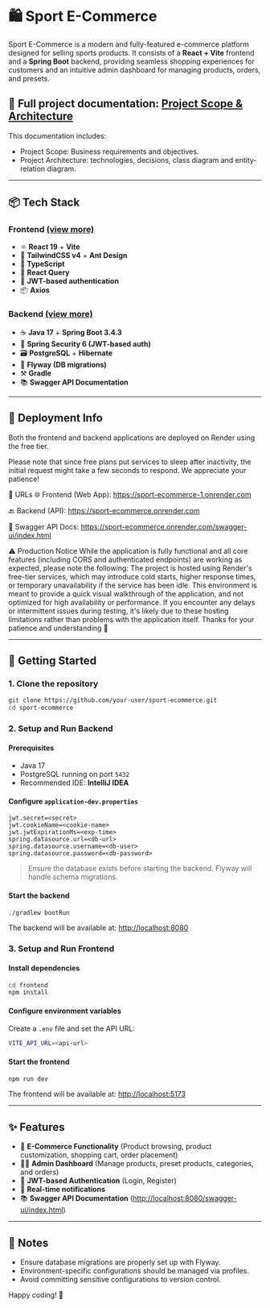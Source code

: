 # 🛍️ Sport E-Commerce

Sport E-Commerce is a modern and fully-featured e-commerce platform designed for selling sports products. It consists of a **React + Vite** frontend and a **Spring Boot** backend, providing seamless shopping experiences for customers and an intuitive admin dashboard for managing products, orders, and presets.

## 📖 Full project documentation: [Project Scope & Architecture](https://ethereal-magician-915.notion.site/Project-Scope-E-commerce-sport-shop-Achievable-in-2-Weeks-1bc64e827cec80d6bc06d7caa1c3844e)

This documentation includes:
- Project Scope: Business requirements and objectives.
- Project Architecture: technologies, decisions, class diagram and entity-relation diagram.

---

## 📦 Tech Stack

### Frontend [(view more)](https://github.com/SolStiep/Sport-Ecommerce/blob/main/e-commerce-frontend/README.md)
- ⚛️ **React 19** + **Vite**
- 💨 **TailwindCSS v4** + **Ant Design**
- 🧪 **TypeScript**
- 🔁 **React Query**
- 🔐 **JWT-based authentication**
- 📦 **Axios**

### Backend [(view more)](https://github.com/SolStiep/Sport-Ecommerce/blob/main/sport-ecommerce/README.md)
- ☕ **Java 17** + **Spring Boot 3.4.3**
- 🔐 **Spring Security 6 (JWT-based auth)**
- 🗃️ **PostgreSQL** + **Hibernate**
- 🛫 **Flyway (DB migrations)**
- ⚒️ **Gradle**
- 📚 **Swagger API Documentation**

---

## 🚀 Deployment Info

Both the frontend and backend applications are deployed on Render using the free tier.

Please note that since free plans put services to sleep after inactivity, the initial request might take a few seconds to respond. We appreciate your patience!

🔗 URLs
🌐 Frontend (Web App): https://sport-ecommerce-1.onrender.com

🔙 Backend (API): https://sport-ecommerce.onrender.com

📘 Swagger API Docs: https://sport-ecommerce.onrender.com/swagger-ui/index.html

⚠️ Production Notice
While the application is fully functional and all core features (including CORS and authenticated endpoints) are working as expected, please note the following:
The project is hosted using Render's free-tier services, which may introduce cold starts, higher response times, or temporary unavailability if the service has been idle.
This environment is meant to provide a quick visual walkthrough of the application, and not optimized for high availability or performance.
If you encounter any delays or intermittent issues during testing, it's likely due to these hosting limitations rather than problems with the application itself.
Thanks for your patience and understanding 🙏

---

## 🚀 Getting Started

### 1. Clone the repository

```bash
git clone https://github.com/your-user/sport-ecommerce.git
cd sport-ecommerce
```

### 2. Setup and Run Backend

#### Prerequisites
- Java 17
- PostgreSQL running on port `5432`
- Recommended IDE: **IntelliJ IDEA**

#### Configure `application-dev.properties`

```properties
jwt.secret=<secret>
jwt.cookieName=<cookie-name>
jwt.jwtExpirationMs=<exp-time>
spring.datasource.url=<db-url>
spring.datasource.username=<db-user>
spring.datasource.password=<db-password>
```

> Ensure the database exists before starting the backend. Flyway will handle schema migrations.

#### Start the backend
```bash
./gradlew bootRun
```
The backend will be available at: [http://localhost:8080](http://localhost:8080)

### 3. Setup and Run Frontend

#### Install dependencies
```bash
cd frontend
npm install
```

#### Configure environment variables
Create a `.env` file and set the API URL:
```bash
VITE_API_URL=<api-url>
```

#### Start the frontend
```bash
npm run dev
```
The frontend will be available at: [http://localhost:5173](http://localhost:5173)

---

## ✨ Features

- 🛒 **E-Commerce Functionality** (Product browsing, product customization, shopping cart, order placement)
- 🧑‍💼 **Admin Dashboard** (Manage products, preset products, categories, and orders)
- 🔐 **JWT-based Authentication** (Login, Register)
- 📣 **Real-time notifications**
- 📚 **Swagger API Documentation** ([http://localhost:8080/swagger-ui/index.html](http://localhost:8080/swagger-ui/index.html))

---

## 📌 Notes

- Ensure database migrations are properly set up with Flyway.
- Environment-specific configurations should be managed via profiles.
- Avoid committing sensitive configurations to version control.

Happy coding! 🚀
